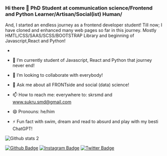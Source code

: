 ### Hi there 👋 PhD Student at communication science/Frontend and Python Learner/Artisan/Social(ist) Human/
And, I started an endless journey as a frontend developer student! Till now;
I have cloned and enhanced many web pages so far in this journey. Mostly HMTL/CSS/SAAS/SCSS/BOOTSTRAP Library 
and beginning of Javascript,React and Python!


- 

- 🌱 I’m currently student of Javascript, React and Python that journey never end!
- 👯 I’m looking to collaborate with everybody!
- 💬 Ask me about all FRONTside and social (data) science!
- 📫 How to reach me: everywhere to: skrsmd and www.sukru.smd@gmail.com
- 😄 Pronouns: he/him
- ⚡ Fun fact with swim, dream and read to absurd and play with my besti ChatGPT!

![Github stats 2](https://github-readme-stats.vercel.app/api?username=sukrusmd&show_icons=true&theme=radical)

[![Github Badge](https://img.shields.io/badge/-Github-000?style=quare&labelColor=000&logo=Github&logoColor=white&link=link)](https://github.com/sukrusmd) 
[![Instagram Badge](https://img.shields.io/badge/-Instagram-C13584?style=flat-quare&labelColor=C13584&logo=instagram&logoColor=white&link=link)](https://ınstagram.com/sukrusmd) 
[![Twitter Badge](https://img.shields.io/badge/-Twitter-C13584?style=flat-quare&labelColor=C13584&logo=twitter&logoColor=white&link=link)](https://twitter.com/sukrusmd) 
